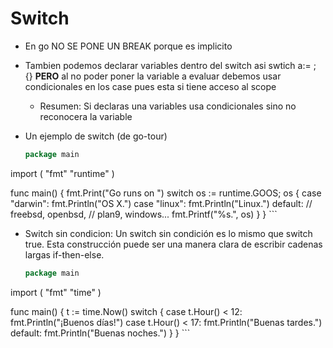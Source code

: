 # Switch

- En go NO SE PONE UN BREAK porque es implicito

- Tambien podemos declarar variables dentro del switch asi swtich a:= <valor>; {} **PERO** al no poder poner la variable a evaluar debemos usar condicionales en los case pues esta si tiene acceso al scope
    - Resumen: Si declaras una variables usa condicionales sino no reconocera la variable

- Un ejemplo de switch (de go-tour)
    ```go
    package main

import (
    "fmt"
    "runtime"
)

func main() {
    fmt.Print("Go runs on ")
    switch os := runtime.GOOS; os {
    case "darwin":
        fmt.Println("OS X.")
    case "linux":
        fmt.Println("Linux.")
    default:
        // freebsd, openbsd,
        // plan9, windows...
        fmt.Printf("%s.", os)
    }
}
    ```

- Switch sin condicion: Un switch sin condición es lo mismo que switch true. Esta construcción puede ser una manera clara de escribir cadenas largas if-then-else.
    ```go
    package main

import (
    "fmt"
    "time"
)

func main() {
    t := time.Now()
    switch {
    case t.Hour() < 12:
        fmt.Println("¡Buenos días!")
    case t.Hour() < 17:
        fmt.Println("Buenas tardes.")
    default:
        fmt.Println("Buenas noches.")
    }
}
    ```
